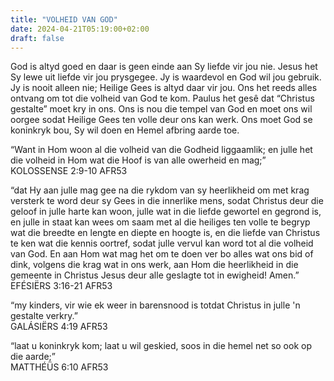 ```yaml
---
title: "VOLHEID VAN GOD"
date: 2024-04-21T05:19:00+02:00
draft: false
---
```

<html>
 <head></head>
 <body>
  <p>God is altyd goed en daar is geen einde aan Sy liefde vir jou nie. Jesus het Sy lewe uit liefde vir jou prysgegee. Jy is waardevol en God wil jou gebruik. Jy is nooit alleen nie; Heilige Gees is altyd daar vir jou. Ons het reeds alles ontvang om tot die volheid van God te kom. Paulus het gesê dat “Christus gestalte” moet kry in ons. Ons is nou die tempel van God en moet ons wil oorgee sodat Heilige Gees ten volle deur ons kan werk. Ons moet God se koninkryk bou, Sy wil doen en Hemel afbring aarde toe.</p>
  <p>“Want in Hom woon al die volheid van die Godheid liggaamlik; en julle het die volheid in Hom wat die Hoof is van alle owerheid en mag;”<br>‭‭KOLOSSENSE‬ ‭2‬:‭9‬-‭10‬ ‭AFR53‬‬</p>
  <p>“dat Hy aan julle mag gee na die rykdom van sy heerlikheid om met krag versterk te word deur sy Gees in die innerlike mens, sodat Christus deur die geloof in julle harte kan woon, julle wat in die liefde gewortel en gegrond is, en julle in staat kan wees om saam met al die heiliges ten volle te begryp wat die breedte en lengte en diepte en hoogte is, en die liefde van Christus te ken wat die kennis oortref, sodat julle vervul kan word tot al die volheid van God. En aan Hom wat mag het om te doen ver bo alles wat ons bid of dink, volgens die krag wat in ons werk, aan Hom die heerlikheid in die gemeente in Christus Jesus deur alle geslagte tot in ewigheid! Amen.”<br>‭‭EFÉSIËRS‬ ‭3‬:‭16‬-‭21‬ ‭AFR53‬‬</p>
  <p>“my kinders, vir wie ek weer in barensnood is totdat Christus in julle 'n gestalte verkry.”<br>‭‭GALÁSIËRS‬ ‭4‬:‭19‬ ‭AFR53‬‬</p>
  <p>“laat u koninkryk kom; laat u wil geskied, soos in die hemel net so ook op die aarde;”<br>‭‭MATTHÉÜS‬ ‭6‬:‭10‬ ‭AFR53‬‬</p>
  <p>&nbsp;</p>
 </body>
</html>